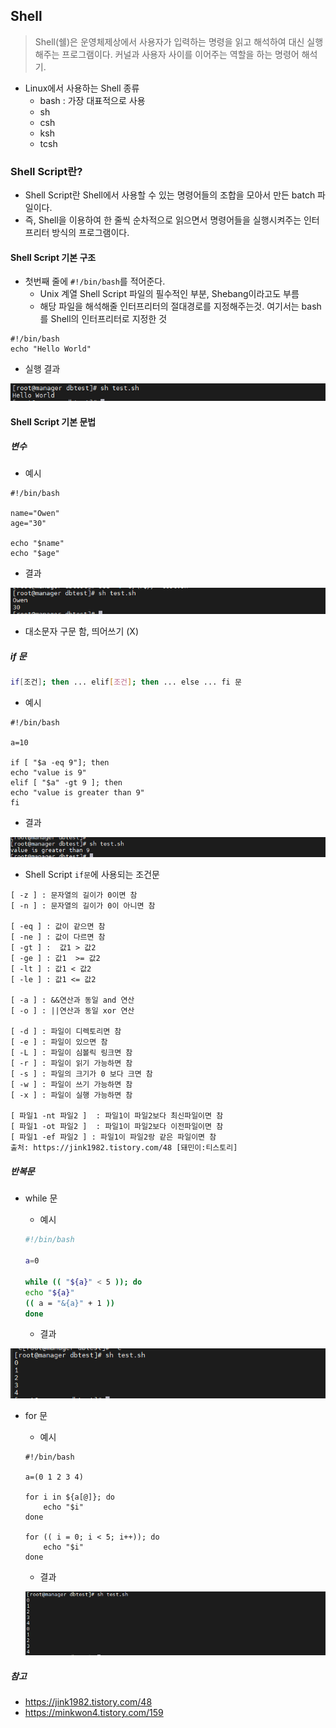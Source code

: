 ## Shell

> Shell(쉘)은 운영체제상에서 사용자가 입력하는 명령을 읽고 해석하여 대신 실행해주는 프로그램이다. 커널과 사용자 사이를 이어주는 역할을 하는 명령어 해석기.

- Linux에서 사용하는 Shell 종류
  - bash : 가장 대표적으로 사용
  - sh
  - csh
  - ksh
  - tcsh

### Shell Script란?

- Shell Script란 Shell에서 사용할 수 있는 명령어들의 조합을 모아서 만든 batch 파일이다.
- 즉, Shell을 이용하여 한 줄씩 순차적으로 읽으면서 명령어들을 실행시켜주는 인터프리터 방식의 프로그램이다.

####  Shell Script 기본 구조

- 첫번째 줄에 `#!/bin/bash`를 적어준다.
  - Unix 계열 Shell Script 파일의 필수적인 부분, Shebang이라고도 부름
  - 해당 파일을 해석해줄 인터프리터의 절대경로를 지정해주는것. 여기서는 bash를 Shell의 인터프리터로 지정한 것

```shell
#!/bin/bash
echo "Hello World"
```

- 실행 결과

![shell](images/shell.PNG)

#### Shell Script 기본 문법

##### 변수

- 예시

```shell
#!/bin/bash

name="Owen"
age="30"

echo "$name"
echo "$age"
```

- 결과

![변수2](images/변수2-16590578831902.PNG)

- 대소문자 구문 함, 띄어쓰기 (X)



##### if 문

```bash
if[조건]; then ... elif[조건]; then ... else ... fi 문
```

- 예시

```shell
#!/bin/bash

a=10

if [ "$a -eq 9"]; then
echo "value is 9"
elif [ "$a" -gt 9 ]; then
echo "value is greater than 9"
fi
```

- 결과

![ifshell2](images/ifshell2.PNG)

- Shell Script `if문`에 사용되는 조건문

```
[ -z ] : 문자열의 길이가 0이면 참
[ -n ] : 문자열의 길이가 0이 아니면 참

[ -eq ] : 값이 같으면 참
[ -ne ] : 값이 다르면 참
[ -gt ] :  값1 > 값2
[ -ge ] : 값1  >= 값2
[ -lt ] : 값1 < 값2
[ -le ] : 값1 <= 값2

[ -a ] : &&연산과 동일 and 연산
[ -o ] : ||연산과 동일 xor 연산

[ -d ] : 파일이 디렉토리면 참
[ -e ] : 파일이 있으면 참
[ -L ] : 파일이 심볼릭 링크면 참
[ -r ] : 파일이 읽기 가능하면 참
[ -s ] : 파일의 크기가 0 보다 크면 참
[ -w ] : 파일이 쓰기 가능하면 참
[ -x ] : 파일이 실행 가능하면 참

[ 파일1 -nt 파일2 ]  : 파일1이 파일2보다 최신파일이면 참
[ 파일1 -ot 파일2 ]  : 파일1이 파일2보다 이전파일이면 참
[ 파일1 -ef 파일2 ] : 파일1이 파일2랑 같은 파일이면 참
출처: https://jink1982.tistory.com/48 [돼민이:티스토리]
```



##### 반복문

- while 문

  - 예시

  ```bash
  #!/bin/bash
  
  a=0
  
  while (( "${a}" < 5 )); do
  echo "${a}"
  (( a = "&{a}" + 1 ))
  done
  ```

  - 결과

![whilesh2](images/whilesh2.PNG)

- for 문

  - 예시

  ```shell
  #!/bin/bash
  
  a=(0 1 2 3 4)
   
  for i in ${a[@]}; do
      echo "$i"
  done
   
  for (( i = 0; i < 5; i++)); do
      echo "$i"
  done
  ```

  - 결과

  ![foir](images/foir.PNG)



##### 참고

- https://jink1982.tistory.com/48
- https://minkwon4.tistory.com/159